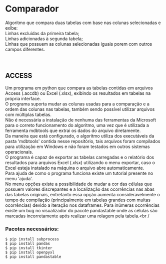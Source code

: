 # Comparador

Algoritmo que compara duas tabelas com base nas colunas selecionadas e exibe: <br />
Linhas excluídas da primeira tabela;<br />
Linhas adicionadas à segunda tabela;<br />
Linhas que possuem as colunas selecionadas iguais porem com outros campos diferentes.<br />
<br />
<br />


## ACCESS


Um programa em python que compara as tabelas contidas em arquivos Access (.accdb) ou Excel (.xlsx), exibindo os resultados em tabelas na própria interface.<br />
O programa suporta mudar as colunas usadas para a comparação e a ordem das colunas nas tabelas, também sendo possível utilizar arquivos com múltiplas tabelas.<br />
Não é necessária a instalação de nenhuma das ferramentas da Microsoft para o correto funcionamento do algoritmo, uma vez que é utilizada a ferramenta mdbtools que extrai os dados do arquivo diretamente.<br />
Da maneira que está configurado, o algoritmo utiliza dos executáveis da pasta 'mdbtools' contida nesse repositório, tais arquivos foram compilados para utilização em Windows e não foram testados em outros sistemas operacionais.<br />
O programa é capaz de exportar as tabelas carregadas e o relatório dos resultados para arquivos Excel (.xlsx) utilizando o menu exportar, caso o Excel esteja instalado na máquina o arquivo abre automaticamente. <br />
Para ajuda de como o programa funciona existe um tutorial presente no menu 'ajuda'.<br />
No menu opções existe a possibilidade de mudar a cor das células que possuem valores discrepantes e a localização das ocorrências nas abas das tabelas originais, entretanto essa opção aumenta consideravelmente o tempo de compilação (principalmente em tabelas grandes com muitas ocorrências) devido a iteração nos dataframes.
Para inúmeras ocorrências existe um bug no visualizador do pacote pandastable onde as células são marcadas incorretamente após realizar uma rolagem pela tabela.<br /

### Pacotes necessários:
`$ pip install subprocess`<br />
`$ pip install pandas`<br />
`$ pip install tkinter`<br />
`$ pip install openpyxl`<br />
`$ pip install pandastable`<br />
